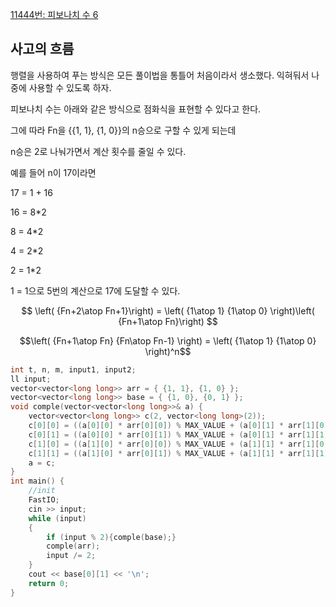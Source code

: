 [11444번: 피보나치 수 6](https://www.acmicpc.net/problem/11444)

## 사고의 흐름

행렬을 사용하여 푸는 방식은 모든 풀이법을 통틀어 처음이라서 생소했다. 익혀둬서 나중에 사용할 수 있도록 하자. 

피보나치 수는 아래와 같은 방식으로 점화식을 표현할 수 있다고 한다. 

그에 따라 Fn을 {{1, 1}, {1, 0}}의 n승으로 구할 수 있게 되는데 

n승은 2로 나눠가면서 계산 횟수를 줄일 수 있다.

예를 들어 n이 17이라면

17 = 1 + 16

16 = 8*2

8 = 4*2

4 = 2*2

2 = 1*2 

1 = 1으로 5번의 계산으로 17에 도달할 수 있다.

$$ 
\left( {Fn+2\atop Fn+1}\right) = \left( {1\atop 1} {1\atop 0} \right)\left( {Fn+1\atop Fn}\right)
$$

$$\left( {Fn+1\atop Fn} {Fn\atop Fn-1} \right) = \left( {1\atop 1} {1\atop 0} \right)^n$$

```cpp
int t, n, m, input1, input2;
ll input;
vector<vector<long long>> arr = { {1, 1}, {1, 0} };
vector<vector<long long>> base = { {1, 0}, {0, 1} };
void comple(vector<vector<long long>>& a) {
	vector<vector<long long>> c(2, vector<long long>(2));
	c[0][0] = ((a[0][0] * arr[0][0]) % MAX_VALUE + (a[0][1] * arr[1][0]) % MAX_VALUE) % MAX_VALUE;
	c[0][1] = ((a[0][0] * arr[0][1]) % MAX_VALUE + (a[0][1] * arr[1][1]) % MAX_VALUE) % MAX_VALUE;
	c[1][0] = ((a[1][0] * arr[0][0]) % MAX_VALUE + (a[1][1] * arr[1][0]) % MAX_VALUE) % MAX_VALUE;
	c[1][1] = ((a[1][0] * arr[0][1]) % MAX_VALUE + (a[1][1] * arr[1][1]) % MAX_VALUE) % MAX_VALUE;
	a = c;
}
int main() {
	//init
	FastIO;
	cin >> input;
	while (input)
	{
		if (input % 2){comple(base);}
		comple(arr);
		input /= 2;
	}
	cout << base[0][1] << '\n';
	return 0;
}
```
